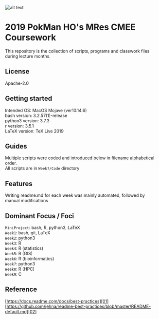 ![alt text](http://www.imperial.ac.uk/ImageCropToolT4/imageTool/uploaded-images/Blue-on-white--tojpeg_1495792235526_x1.jpg)

# 2019 PokMan HO's MRes CMEE Coursework

This repository is the collection of scripts, programs and classwork files during lecture months.

## License

Apache-2.0

## Getting started

Intended OS: MacOS Mojave (ver10.14.6)  
bash version: 3.2.57(1)-release  
python3 version: 3.7.3  
r version: 3.5.1  
LaTeX version: TeX Live 2019

## Guides

Multiple scripts were coded and introduced below in filename alphabetical order.  
All scripts are in `Week?/Code` directory

## Features

Writing readme.md for each week was mainly automated, followed by manual modifications

## Dominant Focus / Foci

`MiniProject`: bash, R, python3, LaTeX  
`Week1`: bash, git, LaTeX  
`Week2`: python3  
`Week3`: R  
`Week4`: R (statistics)  
`Week5`: R (GIS)  
`Week6`: R (bioinformatics)  
`Week7`: python3  
`Week8`: R (HPC)  
`Week9`: C

## Reference

[https://docs.readme.com/docs/best-practices][01]  
[https://github.com/jehna/readme-best-practices/blob/master/README-default.md][02]  

[01]:https://docs.readme.com/docs/best-practices
[02]:https://github.com/jehna/readme-best-practices/blob/master/README-default.md
